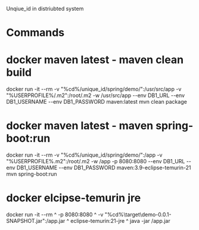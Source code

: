 Unqiue_id in distriubted system



# Commands
# docker maven latest - maven clean build
docker run -it --rm -v "%cd%/unique_id/spring/demo/":/usr/src/app -v "%USERPROFILE%/.m2":/root/.m2 -w /usr/src/app --env DB1_URL --env DB1_USERNAME --env DB1_PASSWORD maven:latest mvn clean package

# docker maven latest - maven spring-boot:run
docker run -it --rm -v "%cd%/unique_id/spring/demo/":/app -v "%USERPROFILE%\.m2":/root/.m2 -w /app -p 8080:8080 --env DB1_URL --env DB1_USERNAME --env DB1_PASSWORD maven:3.9-eclipse-temurin-21 mvn spring-boot:run

# docker elcipse-temurin jre
docker run -it --rm ^
  -p 8080:8080 ^
  -v "%cd%\target\demo-0.0.1-SNAPSHOT.jar":/app.jar ^
  eclipse-temurin:21-jre ^
  java -jar /app.jar